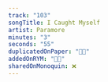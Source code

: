 ```yaml
---
track: "103"
songTitle: I Caught Myself
artist: Paramore
minutes: "3"
seconds: "55"
duplicatedOnPaper: "👍🏻"
addedOnRYM: "👍🏻"
sharedOnMonoquin: ❌
---
```

